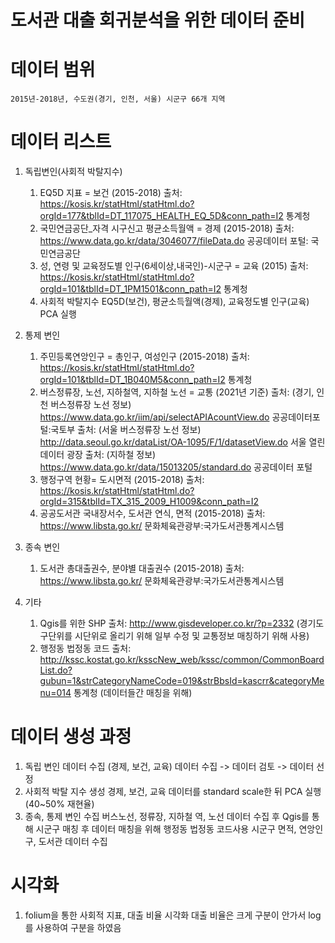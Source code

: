 도서관 대출 회귀분석을 위한 데이터 준비
=============
# 데이터 범위
	2015년-2018년, 수도권(경기, 인천, 서울) 시군구 66개 지역 

# 데이터 리스트
1. 독립변인(사회적 박탈지수)
	1) EQ5D 지표 = 보건 (2015-2018) 
		출처: https://kosis.kr/statHtml/statHtml.do?orgId=177&tblId=DT_117075_HEALTH_EQ_5D&conn_path=I2 통계청
	2) 국민연금공단_자격 시구신고 평균소득월액 = 경제 (2015-2018) 
		출처: https://www.data.go.kr/data/3046077/fileData.do 공공데이터 포털: 국민연금공단
	3) 성, 연령 및 교육정도별 인구(6세이상,내국인)-시군구 = 교육 (2015)
		출처: https://kosis.kr/statHtml/statHtml.do?orgId=101&tblId=DT_1PM1501&conn_path=I2 통계청
	4) 사회적 박탈지수
		EQ5D(보건), 평균소득월액(경제), 교육정도별 인구(교육) PCA 실행
2. 통제 변인
	1) 주민등록연앙인구 = 총인구, 여성인구 (2015-2018)
		출처: https://kosis.kr/statHtml/statHtml.do?orgId=101&tblId=DT_1B040M5&conn_path=I2 통계청
	2) 버스정류장, 노선, 지하철역, 지하철 노선 = 교통 (2021년 기준)
		출처: (경기, 인천 버스정류장 노선 정보) https://www.data.go.kr/iim/api/selectAPIAcountView.do 공공데이터포털:국토부
		출처: (서울 버스정류장 노선 정보) http://data.seoul.go.kr/dataList/OA-1095/F/1/datasetView.do 서울 열린 데이터 광장
                         출처: (지하철 정보) https://www.data.go.kr/data/15013205/standard.do 공공데이터 포털
	3) 행정구역 현황= 도시면적 (2015-2018)
		출처:  https://kosis.kr/statHtml/statHtml.do?orgId=315&tblId=TX_315_2009_H1009&conn_path=I2
	4) 공공도서관 국내장서수, 도서관 연식, 면적 (2015-2018)
		출처: https://www.libsta.go.kr/ 문화체육관광부:국가도서관통계시스템

3. 종속 변인
	1) 도서관 총대출권수, 분야별 대출권수 (2015-2018)
		출처: https://www.libsta.go.kr/ 문화체육관광부:국가도서관통계시스템

4. 기타
	1) Qgis를 위한 SHP
		출처: http://www.gisdeveloper.co.kr/?p=2332 (경기도 구단위를 시단위로 올리기 위해 일부 수정 및 교통정보 매칭하기 위해 사용)
	2) 행정동 법정동 코드
		출처: http://kssc.kostat.go.kr/ksscNew_web/kssc/common/CommonBoardList.do?gubun=1&strCategoryNameCode=019&strBbsId=kascrr&categoryMenu=014 통계청 (데이터들간 매칭을 위해)

# 데이터 생성 과정
1. 독립 변인 데이터 수집 (경제, 보건, 교육)
	데이터 수집 -> 데이터 검토 -> 데이터 선정
2. 사회적 박탈 지수 생성
	경제, 보건, 교육 데이터를 standard scale한 뒤 PCA 실행 (40~50% 재현율)
3.  종속, 통제 변인 수집
	버스노선, 정류장, 지하철 역, 노선 데이터 수집 후 Qgis를 통해 시군구 매칭 후 데이터 매칭을 위해 행정동 법정동 코드사용 
	시군구 면적, 연앙인구, 도서관 데이터 수집

# 시각화
1. folium을 통한 사회적 지표, 대출 비율 시각화
	대출 비율은 크게 구분이 안가서 log를 사용하여 구분을 하였음